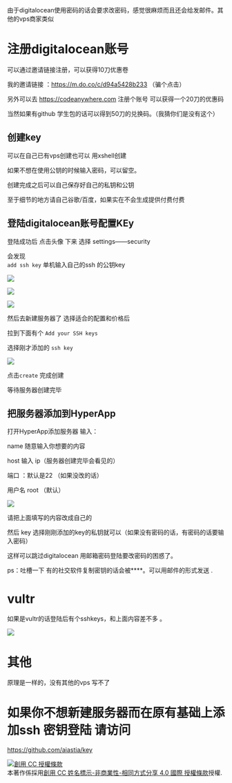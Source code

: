 由于digitalocean使用密码的话会要求改密码，感觉很麻烦而且还会给发邮件。其他的vps商家类似


# 注册digitalocean账号

可以通过邀请链接注册，可以获得10刀优惠卷

我的邀请链接 ：https://m.do.co/c/d94a5428b233 （骗个点击）

另外可以去 https://codeanywhere.com 注册个账号 可以获得一个20刀的优惠码

当然如果有github 学生包的话可以得到50刀的兑换码。（我猜你们是没有这个）
## 创建key 

可以在自己已有vps创建也可以 用xshell创建

如果不想在使用公钥的时候输入密码，可以留空。

创建完成之后可以自己保存好自己的私钥和公钥

至于细节的地方请自己谷歌/百度，如果实在不会生成提供付费付费

## 登陆digitalocean账号配置KEy

登陆成功后 点击头像 下来 选择 settings——security

 会发现   
 `add ssh key`
 单机输入自己的ssh 的公钥key

![](https://github.com/aiastia/HyperApp-Guide/blob/master/images/security.PNG)

![](https://github.com/aiastia/HyperApp-Guide/blob/master/images/addsshkey.PNG)

![](https://github.com/aiastia/HyperApp-Guide/blob/master/images/%E5%85%AC%E9%92%A5.PNG)

然后去新建服务器了 选择适合的配置和价格后

拉到下面有个 `Add your SSH keys`

选择刚才添加的 `ssh key`

![](https://github.com/aiastia/HyperApp-Guide/blob/master/images/%E4%BD%BF%E7%94%A8key.png)

点击`create` 完成创建

等待服务器创建完毕

## 把服务器添加到HyperApp

打开HyperApp添加服务器
输入：

name 随意输入你想要的内容

host 输入 ip（服务器创建完毕会看见的）

端口 ：默认是22 （如果没改的话）

用户名 root （默认）

![](https://github.com/aiastia/HyperApp-Guide/blob/master/images/%E4%B8%BE%E4%B8%AA%E6%A0%97%E5%AD%90.png)

请把上面填写的内容改成自己的

然后 key 选择刚刚添加的key的私钥就可以（如果没有密码的话，有密码的话要输入密码）

这样可以跳过digitalocean 用邮箱密码登陆要改密码的困惑了。

ps：吐槽一下 有的社交软件复制密钥的话会被****。可以用邮件的形式发送 .


# vultr

如果是vultr的话登陆后有个sshkeys，和上面内容差不多 。

![](https://github.com/aiastia/HyperApp-Guide/blob/master/images/vultr.PNG)


# 其他

原理是一样的，没有其他的vps 写不了


# 如果你不想新建服务器而在原有基础上添加ssh 密钥登陆 请访问 

https://github.com/aiastia/key

<a rel="license" href="http://creativecommons.org/licenses/by-nc-sa/4.0/"><img alt="創用 CC 授權條款" style="border-width:0" src="https://i.creativecommons.org/l/by-nc-sa/4.0/80x15.png" /></a><br />本著作係採用<a rel="license" href="http://creativecommons.org/licenses/by-nc-sa/4.0/">創用 CC 姓名標示-非商業性-相同方式分享 4.0 國際 授權條款</a>授權.
